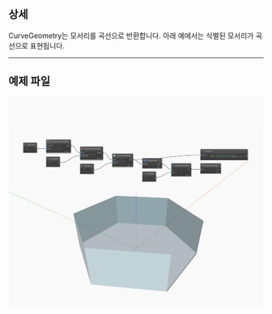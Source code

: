 ## 상세
CurveGeometry는 모서리를 곡선으로 반환합니다. 아래 예에서는 식별된 모서리가 곡선으로 표현됩니다.
___
## 예제 파일

![CurveGeometry](./Autodesk.DesignScript.Geometry.Edge.CurveGeometry_img.jpg)

